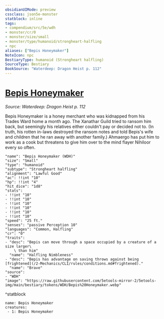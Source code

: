 ```yaml
---
obsidianUIMode: preview
cssclass: json5e-monster
statblock: inline
tags:
- compendium/src/5e/wdh
- monster/cr/0
- monster/size/small
- monster/type/humanoid/strongheart-halfling
- npc
aliases: ["Bepis Honeymaker"]
NoteIcon: npc
BestiaryType: humanoid (Strongheart halfling)
SourceType: Bestiary
BookSource: "Waterdeep: Dragon Heist p. 112"
---
```

# [Bepis Honeymaker](2-Mechanics/CLI/bestiary/npc/bepis-honeymaker-wdh.md)
*Source: Waterdeep: Dragon Heist p. 112*  

Bepis Honeymaker is a honey merchant who was kidnapped from his Trades Ward home a month ago. The Xanathar Guild tried to ransom him back, but seemingly his relatives either couldn't pay or decided not to. (In truth, his rotten in-laws destroyed the ransom notes and told Bepis's wife and children that he ran away with another family.) Ahmaergo has put him to work as a cook but threatens to give him over to the mind flayer Nihiloor every so often.

```statblock
"name": "Bepis Honeymaker (WDH)"
"size": "Small"
"type": "humanoid"
"subtype": "Strongheart halfling"
"alignment": "Lawful Good"
"ac": !!int "10"
"hp": !!int "4"
"hit_dice": "1d8"
"stats":
- !!int "10"
- !!int "10"
- !!int "10"
- !!int "10"
- !!int "10"
- !!int "10"
"speed": "25 ft."
"senses": "passive Perception 10"
"languages": "Common, Halfling"
"cr": "0"
"traits":
- "desc": "Bepis can move through a space occupied by a creature of a size larger\
    \ than him"
  "name": "Halfling Nimbleness"
- "desc": "Bepis has advantage on saving throws against being [frightened](/2-Mechanics/CLI/rules/conditions.md#frightened)."
  "name": "Brave"
"source":
- "WDH"
"image": "https://raw.githubusercontent.com/5etools-mirror-2/5etools-img/main/bestiary/tokens/WDH/Bepis%20Honeymaker.webp"
```
^statblock

```encounter-table
name: Bepis Honeymaker
creatures:
 - 1: Bepis Honeymaker
```